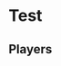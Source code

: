 # Test

## Players

<div id="baseball-players-datalist" class="hh-data-list mt-4"></div>

<script>
  new HHDataList({
    confirm: confirm,
    controlsAreSmall: false,
    fieldColWidth: 'narrow',
    id: 'baseball-players-datalist',
    inclusions: {
      recordsAreNumberedCbx: true,
      showTabDescriptionsCbx: true
    },
    queryParams: {
      fields: { name: 'fields', default: '*' },
      filter: { 
        name: 'filter', 
        default: 'playerid like "xyz%"', 
        // default: 'birthyear is not null and namefirst is not null and namelast is not null', 
        // default: 'birthyear is null',
        placeholder: 'birthyear is not null and namefirst like "John"' },
      order: { name: 'order', default: 'birthyear desc', placeholder: 'birthyear desc, namefirst asc' },
      page: { name: 'page' },
      limit: { name: 'limit', choices: [1, 3, 5, 10, 15, 20, 50, 100], default: 5
      }
    },
    recordColWidth: 'narrow',
    recordFieldValue: 'value',
    recordFields: [
      { name: 'playerID', label: 'Player ID', isChecked: false },
      { name: 'nameFirst', label: 'First Name', isEditable: true, isRequired: true },
      { name: 'nameLast', label: 'Last Name', isEditable: true, isRequired: true },
      { name: 'nameGiven', label: 'Given Name', isChecked: false, isEditable: true, subtype: { name: "input" }, get: (value) => {
        if (value === null) {
          return '';
        } else {
          return value;
        }
      }},
      { name: 'birthDay', label: 'Birth Day', isEditable: true },
      { name: 'birthMonth', label: 'Birth Month', isEditable: true },
      { name: 'birthYear', label: 'Birth Year', isEditable: true },
      { name: 'birthCity', label: 'Birth City', isEditable: true },
      { name: 'birthState', label: 'Birth State', isEditable: true },
      { name: 'birthCountry', label: 'Birth Country', isEditable: true },
      { name: 'deathDay', label: 'Death Day', isChecked: false, isEditable: true },
      { name: 'deathMonth', label: 'Death Month', isChecked: false, isEditable: true },
      { name: 'deathYear', label: 'Death Year', isChecked: false, isEditable: true },
      { name: 'deathCity', label: 'Death City', isChecked: false, isEditable: true },
      { name: 'deathState', label: 'Death State', isChecked: false, isEditable: true },
      { name: 'deathCountry', label: 'Death Country', isChecked: false, isEditable: true },
      { name: 'weight', label: 'Weight', isEditable: true },
      { name: 'height', label: 'Height', isEditable: true },
      { name: 'bats', label: 'Bats', isEditable: true },
      { name: 'throws', label: 'Throws', isEditable: true },
      { name: 'debut', label: 'Debut Date', isChecked: false, isEditable: true },
      { name: 'finalGame', label: 'Final Game Date', isChecked: false, isEditable: true },
      { name: 'retroID', label: 'retroID', isChecked: false, isEditable: true },
      { name: 'bbrefID', label: 'bbrefID', isChecked: false, isEditable: true },
    ],
    recordIdField: 'playerID',
    recordParity: true,
    recordsAreExpanded: false,
    recordsAreNumbered: true,
    recordTitle: {
      fields: ['nameFirst', 'nameLast', 'birthYear'],
      format: (f, r) => `${r[f[0]] ? r[f[0]] : ''} ${r[f[1]]} (b. ${r[f[2]] ? r[f[2]] : 'unknown'})`
    },
    reportError: (title, detail) => { reportError(title, detail); },
    reportInfo: (title, detail) => { reportInfo(title, detail); },
    reportWarning: (type, title, detail) => { reportWarning(type, title, detail); },
    responseHelper: {
      recordsArray: (data) => data.records,
      numPages: (data, limit) => data.metadata.numTotalPages,
      numResponseRecords: (data) => data.metadata.numResponseRecords,
      numMatchedRecords: (data) => data.metadata.numFilteredRecords,
      numTotalRecords: (data) => data.metadata.numTotalRecords
    },
    showTabDescriptions: true,
    tabDescriptions: {
      home: 'Manage baseball player records in the <a href="https://www.seanlahman.com/baseball-archive/statistics/">Lahman Baseball Dataset</a>.',
      search: 'Filter and order records. <a href="/en/docs/rest-api/query-parameters/" target="_blank">Learn more</a>.',
      fields: 'Specify fields to appear in expanded records.',
      new: 'Create a new record.',
      created: 'This is the new record.',
      config: 'Set additional configuration parameters.'
    },
    urls: {
      deleteRecord: (id) => `${getDomain()}/api/baseball/v1/players/${id}`,
      getRecord: (id) => `${getDomain()}/api/baseball/v1/players/${id}`,
      getRecords: `${getDomain()}/api/baseball/v1/players`,
      patchRecord: (id) => `${getDomain()}/api/baseball/v1/players/${id}`,
      postRecord: `${getDomain()}/api/baseball/v1/players`,
      putRecord: (id) => `${getDomain()}/api/baseball/v1/players/${id}`
    }
  });
</script>
